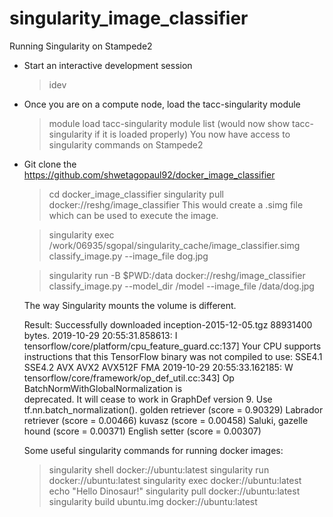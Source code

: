 # singularity_image_classifier

Running Singularity on Stampede2

- Start an interactive development session
  > idev
- Once you are on a compute node, load the tacc-singularity module
  > module load tacc-singularity
  > module list (would now show tacc-singularity if it is loaded properly)
  You now have access to singularity commands on Stampede2
  
- Git clone the https://github.com/shwetagopaul92/docker_image_classifier
  > cd docker_image_classifier
  > singularity pull docker://reshg/image_classifier
  This would create a .simg file which can be used to execute the image. 
  
  > singularity exec /work/06935/sgopal/singularity_cache/image_classifier.simg classify_image.py --image_file dog.jpg
  
  > singularity run -B $PWD:/data docker://reshg/image_classifier classify_image.py --model_dir /model --image_file /data/dog.jpg
  
  The way Singularity mounts the volume is different. 
  
  Result: 
  Successfully downloaded inception-2015-12-05.tgz 88931400 bytes.
  2019-10-29 20:55:31.858613: I tensorflow/core/platform/cpu_feature_guard.cc:137] Your CPU supports instructions that this     TensorFlow binary was not compiled to use: SSE4.1 SSE4.2 AVX AVX2 AVX512F FMA
  2019-10-29 20:55:33.162185: W tensorflow/core/framework/op_def_util.cc:343] Op BatchNormWithGlobalNormalization is          
  deprecated. It will cease to work in GraphDef version 9. Use tf.nn.batch_normalization().
  golden retriever (score = 0.90329)
  Labrador retriever (score = 0.00466)
  kuvasz (score = 0.00458)
  Saluki, gazelle hound (score = 0.00371)
  English setter (score = 0.00307)
  
  
  
  
  Some useful singularity commands for running docker images:
  
  > singularity shell docker://ubuntu:latest
  > singularity run docker://ubuntu:latest
  > singularity exec docker://ubuntu:latest echo "Hello Dinosaur!"
  > singularity pull docker://ubuntu:latest
  > singularity build ubuntu.img docker://ubuntu:latest
